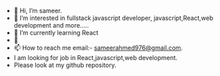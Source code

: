 - 👋 Hi, I’m sameer.
- 👀 I’m interested in fullstack javascript developer, javascript,React,web development and more.....
- 🌱 I’m currently learning React
- 💞
- 📫 How to reach me  email:-  sameerahmed976@gmail.com. 
- I am looking for job in React,javascript,web development.
- Please look at my github repository.

<!---
sameerahmed976/sameerahmed976 is a ✨ special ✨ repository because its `README.md` (this file) appears on your GitHub profile.
You can click the Preview link to take a look at your changes.
--->
